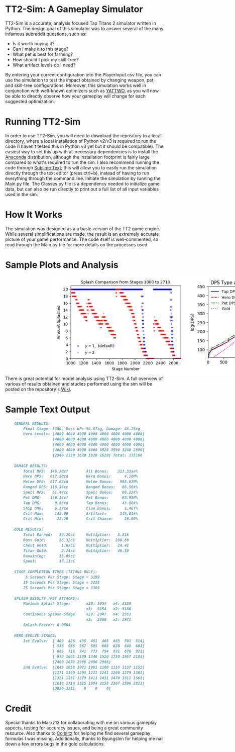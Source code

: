 # TT2-Sim: A Gameplay Simulator

TT2-Sim is a accurate, analysis focused Tap Titans 2 simulator written in Python.  The design goal of this simulator was to answer several of the many infamous subreddit questions, such as:
- Is it worth buying it?
- Can I make it to this stage?
- What pet is best for farming?
- How should I pick my skill-tree?
- What artifact levels do I need?

By entering your current configuration into the PlayerInput.csv file, you can use the simulation to test the impact obtained by changing weapon, pet, and skill-tree configurations.  Moreover, this simulation works well in conjunction with well-known optimizers such as [YATTWO](https://yattwo.me/), as you will now be able to directly observe how your gameplay will change for each suggested optimization.

# Running TT2-Sim
In order to use TT2-Sim, you will need to download the repository to a local directory, where a local installation of Python v2/v3 is required to run the code (I haven't tested this in Python v3 yet but it should be compatible).  The easiest way to set this up with all necessary dependencies is to install the [Anaconda](https://www.continuum.io/downloads) distribution, although the installation footprint is fairly large compared to what's required to run the sim.  I also recommend running the code through [Sublime Text](https://www.sublimetext.com/); this will allow you to easily run the simulation directly through the text editor (press ctrl+b), instead of having to run everything through the command line.  Initiate the simulation by running the Main.py file.  The Classes.py file is a dependency needed to initialize game data, but can also be run directly to print out a full list of all input variables used in the sim.

# How It Works
The simulation was designed as a a basic version of the TT2 game engine.  While several simplifications are made, the result is an extremely accurate picture of your game performance.  The code itself is well-commented, so read through the Main.py file for more details on the processes used.

# Sample Plots and Analysis

<div style="width:1000px;margin-left:150px">
<img src="./images/splash_1000_2710.png" alt="Splash Comparison" width="425" style="float:left; display:inline;"/><img src="./images/dps_tap20.png" alt="Splash Comparison" width="425" style="float:left; display:inline;"/>
</div>

There is great potential for model analysis using TT2-Sim. A full overview of various of results obtained and studies performed using the sim will be posted on the repository's [Wiki](https://metxchris.github.io/TT2-Sim/).

# Sample Text Output

```Markdown
    GENERAL RESULTS:
        Final Stage: 3350, Boss HP: 50.07cg, Damage: 48.23cg
        Hero Levels: [4000 4000 4000 4000 4000 4000 4000 4000] 
                     [4000 4000 4000 4000 4000 4000 4000 4000] 
                     [4000 4000 4000 4000 4000 4000 4000 4000] 
                     [4000 4000 4000 4000 3920 3590 3240 2890] 
                     [2540 2120 1620 1620 1620] Total: 135160

    DAMAGE RESULTS:
        Total DPS:  146.20cf        All Bonus:    313.33aa%
        Hero DPS:   617.20cd        Hero Bonus:      4.16M%
        Melee DPS:  617.02cd        Melee Bonus:   908.63M%
        Ranged DPS: 118.34cc        Ranged Bonus:   86.50k%
        Spell DPS:   61.44cc        Spell Bonus:    60.22k%
        Pet DMG:    146.14cf        Pet Bonus:      63.99M%
        Tap DMG:      9.88cd        Tap Bonus:      43.80k%
        Ship DMG:     6.17ce        Clan Bonus:      1.46T%
        Crit Max:     148.00        Artifact:      348.61k%
        Crit Min:      22.20        Crit Chance:     26.00%

    GOLD RESULTS:
        Total Earned:   30.20ci     Multiplier:   8.81k
        Boss Gold:      26.32ci     Multiplier:  200.80
        Chest Gold:      1.65ci     Multiplier:   24.42
        Titan Gold:      2.24ci     Multiplier:   46.50
        Remaining:      13.09ci
        Spent:          17.11ci

    STAGE COMPLETION TIMES (TITANS ONLY):
         5 Seconds Per Stage: Stage = 3199
        15 Seconds Per Stage: Stage = 3228
        75 Seconds Per Stage: Stage = 3303

    SPLASH RESULTS (PET ATTACKS):
        Maximum Splash Stage:       x20: 3054   x4: 3130 
                                    x3:  3154   x2: 3180
        Continuous Splash Stage:    x20: 2947   x4: 2963 
                                    x3:  2966   x2: 2972
        Splash Factor: 0.0504

    HERO EVOLVE STAGES:
        1st Evolve:  [ 409  426  435  451  465  483  501  514] 
                     [ 536  555  567  585  605  626  648  661] 
                     [ 685  716  741  773  794  831  876  921] 
                     [ 979 1061 1189 1346 1520 1730 1957 2183] 
                     [2400 2673 2986 2986 2986]
        2nd Evolve:  [1043 1058 1071 1081 1100 1118 1137 1152] 
                     [1171 1190 1203 1221 1241 1266 1279 1301] 
                     [1321 1351 1379 1411 1431 1470 1511 1561] 
                     [1618 1710 1825 1984 2158 2367 2596 2821] 
                     [3036 3311    0    0    0]
```

# Credit
Special thanks to Marxz13 for collaborating with me on various gameplay aspects, testing for accuracy issues, and being a great community resource.  Also thanks to [Colblitz](https://github.com/colblitz) for helping me find several gameplay formulas I was missing.  Additionally, thanks to Byungshin for helping me nail down a few errors bugs in the gold calculations.